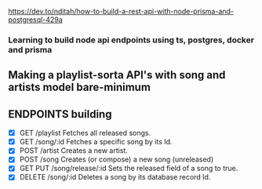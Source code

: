 https://dev.to/nditah/how-to-build-a-rest-api-with-node-prisma-and-postgresql-429a
### Learning to build node api endpoints using ts, postgres, docker and prisma 
## Making a playlist-sorta API's with song and artists model bare-minimum
## ENDPOINTS building
- [x] GET /playlist Fetches all released songs.
- [x] GET /song/:id Fetches a specific song by its Id.
- [x] POST /artist Creates a new artist.
- [x] POST /song Creates (or compose) a new song (unreleased)
- [x] GET PUT /song/release/:id Sets the released field of a song to true.
- [x] DELETE /song/:id Deletes a song by its database record Id.
